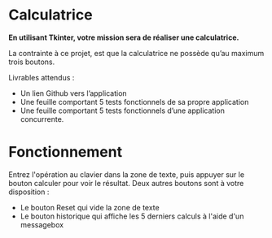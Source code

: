 # Calculatrice 

**En utilisant Tkinter, votre mission sera de réaliser une calculatrice.**

La contrainte à ce projet, est que la calculatrice ne possède qu’au maximum trois boutons.

Livrables attendus :

- Un lien Github vers l’application
- Une feuille comportant 5 tests fonctionnels de sa propre application
- Une feuille comportant 5 tests fonctionnels d’une application concurrente.

# Fonctionnement

Entrez l'opération au clavier dans la zone de texte, puis appuyer sur le bouton calculer pour voir le résultat.
Deux autres boutons sont à votre disposition : 
- Le bouton Reset qui vide la zone de texte
- Le bouton historique qui affiche les 5 derniers calculs à l'aide d'un messagebox

